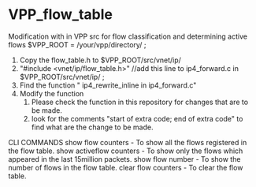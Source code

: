 # VPP_flow_table
Modification with in VPP src for flow classification and determining active flows
$VPP_ROOT = /your/vpp/directory/ ;
1. Copy the flow_table.h to $VPP_ROOT/src/vnet/ip/
2. "#include <vnet/ip/flow_table.h>" //add this line to ip4_forward.c in $VPP_ROOT/src/vnet/ip/ ;
3. Find the function " ip4_rewrite_inline in ip4_forward.c"
4. Modify the function
    1. Please check the function in this repository for changes that are to be made.
    2. look for the comments "start of extra code; end of extra code" to find what are the change to be made.

CLI COMMANDS
show flow counters - To show all the flows registered in the flow table.
show activeflow counters - To show only the flows which appeared in the last 15million packets.
show flow number - To show the number of flows in the flow table.
clear flow counters - To clear the flow table.
